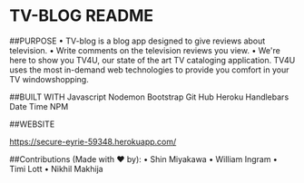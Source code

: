 # TV-BLOG README


##PURPOSE
•	TV-blog is a blog app designed to give reviews about television.
•	Write comments on the television reviews you view.
•	We're here to show you TV4U, our state of the art TV cataloging
    application. TV4U uses the most in-demand web technologies to provide you comfort in your TV windowshopping.



##BUILT WITH
Javascript
Nodemon
Bootstrap
Git Hub
Heroku
Handlebars
Date Time NPM


##WEBSITE

https://secure-eyrie-59348.herokuapp.com/




##Contributions (Made with ❤️ by):
• Shin Miyakawa
• William Ingram
• Timi Lott
• Nikhil Makhija
 
 
